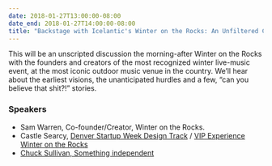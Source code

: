 ```yaml
---
date: 2018-01-27T13:00:00-08:00
date_end: 2018-01-27T14:00:00-08:00
title: "Backstage with Icelantic's Winter on the Rocks: An Unfiltered Conversation with the Creators"
---
```


This will be an unscripted discussion the morning-after Winter on the Rocks with the founders and creators of the most recognized winter live-music event, at the most iconic outdoor music venue in the country. We’ll hear about the earliest visions, the unanticipated hurdles and a few, “can you believe that shit?!” stories.

### Speakers
- Sam Warren, Co-founder/Creator, Winter on the Rocks.
- Castle Searcy, [Denver Startup Week Design Track](https://www.denverstartupweek.org/) / [VIP Experience Winter on the Rocks](https://www.icelanticskis.com/pages/road-to-the-rocks)
- [Chuck Sullivan, Something independent](http://www.somethingindependent.com/)
